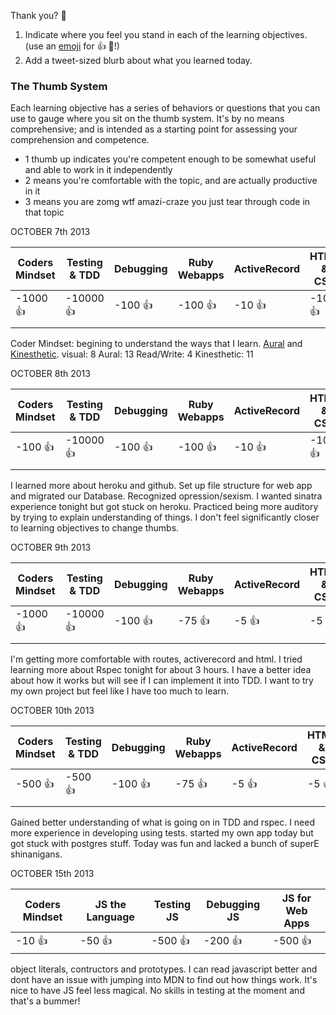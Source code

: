Thank you?
:hankey:


1. Indicate where you feel you stand in each of the learning objectives.
   (use an [emoji](http://www.emoji-cheat-sheet.com/) for :+1: :gem:!)
2. Add a tweet-sized blurb about what you learned today.

### The Thumb System

Each learning objective has a series of behaviors or questions that you can use
to gauge where you sit on the thumb system. It's by no means comprehensive; and
is intended as a starting point for assessing your comprehension and competence.

* 1 thumb up indicates you're competent enough to be somewhat useful and able to
  work in it independently
* 2 means you're comfortable with the topic, and are actually productive in it
* 3 means you are zomg wtf amazi-craze you just tear through code in that topic

OCTOBER 7th 2013

| Coders Mindset | Testing & TDD | Debugging | Ruby Webapps | ActiveRecord | HTML & CSS |
| -------------- | ------------- | --------- | ------------ | ------------ | ---------- |
|   -1000 :+1:   |  -10000 :+1:  | -100 :+1: |   -100 :+1:  |   -10 :+1:   |  -10 :+1:  |
|				 |				 |			 |				|			   |	  	 	|

Coder Mindset: begining to understand the ways that I learn. [Aural](http://www.vark-learn.com/english/page.asp?p=aural) and [Kinesthetic](http://www.vark-learn.com/english/page.asp?p=kinesthetic#). visual: 8 Aural: 13 Read/Write: 4 Kinesthetic: 11


OCTOBER 8th 2013

| Coders Mindset | Testing & TDD | Debugging | Ruby Webapps | ActiveRecord | HTML & CSS |
| -------------- | ------------- | --------- | ------------ | ------------ | ---------- |
|   -100 :+1:    |  -10000 :+1:  | -100 :+1: |   -100 :+1:  |   -10 :+1:   |  -10 :+1:  |
|				 |				 |			 |				|			   |	  	 	|

I learned more about heroku and github. Set up file structure for web app and migrated our Database.
Recognized opression/sexism. I wanted sinatra experience tonight but got stuck on heroku.
Practiced being more auditory by trying to explain understanding of things.
I don't feel significantly closer to learning objectives to change thumbs.

OCTOBER 9th 2013

| Coders Mindset | Testing & TDD | Debugging | Ruby Webapps | ActiveRecord | HTML & CSS |
| -------------- | ------------- | --------- | ------------ | ------------ | ---------- |
|   -1000 :+1:   |  -10000 :+1:  | -100 :+1: |   -75 :+1:   |   -5 :+1:    |  -5 :+1:   |
|				 |				 |			 |				|			   |	  	 	|

I'm getting more comfortable with routes, activerecord and html. I tried learning more about
Rspec tonight for about 3 hours. I have a better idea about how it works but will see if I can
implement it into TDD. I want to try my own project but feel like I have too much to learn.

OCTOBER 10th 2013

| Coders Mindset | Testing & TDD | Debugging | Ruby Webapps | ActiveRecord | HTML & CSS |
| -------------- | ------------- | --------- | ------------ | ------------ | ---------- |
|   -500 :+1:    |  -500 :+1:    | -100 :+1: |   -75 :+1:   |   -5 :+1:    |  -5 :+1:   |
|				 |				 |			 |				|			   |	  	 	|

Gained better understanding of what is going on in TDD and rspec.
I need more experience in developing using tests. started my own app today but got stuck
with postgres stuff. Today was fun and lacked a bunch of superE shinanigans.


OCTOBER 15th 2013

| Coders Mindset | JS the Language | Testing JS | Debugging JS | JS for Web Apps |
| -------------- | --------------- | ---------- | ------------ | --------------- |
|     -10 :+1:   |     -50 :+1:    |  -500 :+1: |  -200 :+1:   |     -500 :+1:   |

object literals, contructors and prototypes. I can read javascript better and dont have an
issue with jumping into MDN to find out how things work. It's nice to have JS feel less magical.
No skills in testing at the moment and that's a bummer!


